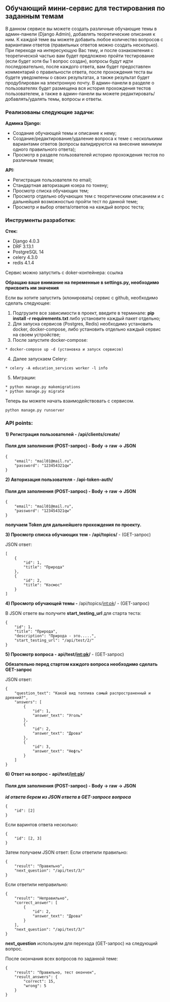 ## **Обучающий мини-сервис для тестирования по заданным темам**
В данном сервисе вы можете создать различные обучающие темы в админ-панели (Django Admin), добавлять теоретические описания к ним. К каждой теме вы можете добавить любое количество вопросов с вариантами ответов (правильных ответов можно создать несколько). При переходе на интересующую Вас тему, и после ознакомления с теоретической частью вам будет предложено пройти тестирование (если будет хотя бы 1 вопрос создан), вопросы будут идти последовательно, после каждого ответа, вам будет предоставлен комментарий о правильности ответа, после прохождения теста вы будете уведомлены о своих результатах, а также результат будет продублирован на электронную почту. В админ-панели в разделе о пользователях будет размещена вся история прохождения тестов пользователем, а также в админ-панели вы можете редактировать/добавлять/удалять темы, вопросы и ответы.
### Реализованы следующие задачи:
**Адмика Django:**
* Создание обучающей темы и описание к нему;
* Создание/редактирование/удаление вопроса к теме с несколькими вариантами ответов (вопросы валидируются на внесение минимум одного правильного ответа);
* Просмотр в разделе пользователей историю прохождения тестов по различным темам;

**API:**

* Регистрация пользователя по email;
* Стандартная авторизация юзера по токену;
* Просмотр списка обучающих тем;
* Просмотр отдельно обучающих тем с теоретическим описанием и с дальнейшей возможностью пройти тест по данной теме;
* Просмотр и выбор ответа/ответов на каждый вопрос теста;


### Инструменты разработки:

**Стек:**

* Django 4.0.3
* DRF 3.13.1
* PostgreSQL 14
* celery 4.3.0
* redis 4.1.4

Сервис можно запустить с doker-контейнера: ссылка

**Обращаю ваше внимание на переменные в settings.py, необходимо присвоить им значения**


Если вы хотите запустить (клонировать) сервис с github, необходимо сделать следующее: 
1. Подгрузите все зависимости в проект, введите в терминале: **pip install -r requirements.txt** либо установите каждый пакет отдельно;
2. Для запуска сервисов (Postgres, Redis) необходимо установить docker, docker-compose, либо установить отдельно каждый сервис на своем устройстве;
3. После запустите docker-compose:
```
* docker-compose up -d (установка и запуск сервисов)
```
4. Далее запускаем Celery:
```
* celery -A education_services worker -l info
```
5. Миграции:
```
* python manage.py makemigrations
* python manage.py migrate
```
Теперь вы можете начать взаимодействовать с сервисом.
```
python manage.py runserver
```

### API points:
**1) Регистрация пользователей  -**
**/api/clients/create/**
#### Поля для заполнения (POST-запрос) - Body -> raw -> JSON
```
{
    "email": "mail01@mail.ru",
    "password": "123454321qw"
}
```

**2) Авторизация пользователя -**
**/api-token-auth/**
#### Поля для заполнения (POST-запрос) - Body -> raw -> JSON
```
{
    "email": "mail01@mail.ru",
    "password": "123454321qw"
}
```
**получаем Token для дальнейшего прохождения по проекту.**

**3) Просмотр списка обучающих тем -**
**/api/topics/** - (GET-запрос)

JSON ответ:
```
[
    {
        "id": 1,
        "title": "Природа"
    },
    {
        "id": 2,
        "title": "Космос"
    }
]
```

**4) Просмотр обучающей темы -**
/api/topics/<int:pk>/ - (GET-запрос)

В JSON ответе вы получите **start_testing_url** для старта теста:
```
{
    "id": 1,
    "title": "Природа",
    "description": "Природа - это.....",
    "start_testing_url": "/api/test/2/"
}
```

**5) Просмотр вопроса -**
**api/test/<int:pk>/** - (GET-запрос)

**Обязательно перед стартом каждого вопроса необходимо сделать GET-запрос**

JSON ответ:
```
{
    "question_text": "Какой вид топлива самый распространенный и древний?",
    "answers": [
        {
            "id": 1,
            "answer_text": "Уголь"
        },
        {
            "id": 2,
            "answer_text": "Дрова"
        },
        {
            "id": 3,
            "answer_text": "Нефть"
        }
    ]
}
```

**6) Ответ на вопрос -**
**api/test/<int:pk>/**
#### Поля для заполнения (POST-запрос) - Body -> raw -> JSON
***id ответа берем из JSON ответа в GET-запросе вопроса***
```
{
    "id": [2]
}
```
Если варинтов ответа несколько:
```
{
    "id": [2, 3]
}
```
Затем получаем JSON ответ:
Если ответили правильно:
```
{
    "result": "Правильно",
    "next_question": "/api/test/3/"
}
```
Если ответили неправильно:
```
{
    "result": "Неправильно",
    "correct_answer": [
        {
            "id": 2,
            "answer_text": "Дрова"
        }
    ],
    "next_question": "/api/test/3/"
}
```
**next_question** используем для перехода (GET-запрос) на следующий вопрос.

После окончания всех вопросов по заданной теме:
```
{
    "result": "Правильно, тест окончен",
    "result_answers": {
        "correct": 15,
        "wrong": 5
    }
}
```